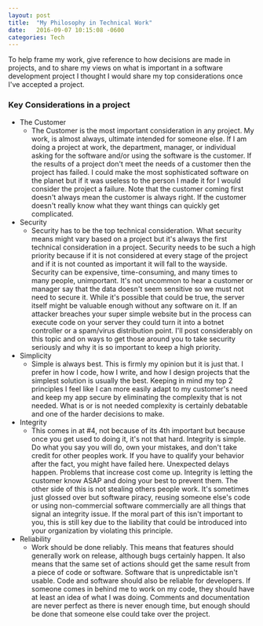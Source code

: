 ```yaml
---
layout: post
title:  "My Philosophy in Technical Work"
date:   2016-09-07 10:15:08 -0600
categories: Tech 
---
```


To help frame my work, give reference to how decisions are made in projects, and to share my views on what is important in a software development project I thought I would share my top considerations once I've accepted a project. 

### Key Considerations in a project

<ul>
    <li class="parent-list-style1">The Customer
        <ul>
            <li class="child-list-style1">The Customer is the most important consideration in any project. My work, is almost always, ultimate intended for someone else.  If I am doing a project at work, the department, manager, or individual asking for the software and/or using the software is the customer. If the results of a project don't meet the needs of a customer then the project has failed. I could make the most sophisticated software on the planet but if it was useless to the person I made it for I would consider the project a failure. Note that the customer coming first doesn't always mean the customer is always right. If the customer doesn't really know what they want things can quickly get complicated.
            </li>
        </ul>
    </li>
    <li class="parent-list-style1">Security
        <ul>
            <li class="child-list-style1">Security has to be the top technical consideration. What security means might vary based on a project but it's always the first technical consideration in a project. Security needs to be such a high priority because if it is not considered at every stage of the project and if it is not counted as important it will fall to the wayside. Security can be expensive, time-consuming, and many times to many people, unimportant. It's not uncommon to hear a customer or manager say that the data doesn't seem sensitive so we must not need to secure it. While it's possible that could be true, the server itself might be valuable enough without any software on it. If an attacker breaches your super simple website but in the process can execute code on your server they could turn it into a botnet controller or a spam/virus distribution point. I'll post considerably on this topic and on ways to get those around you to take security seriously and why it is so important to keep a high priority.</li>
        </ul>
    </li>
    <li class="parent-list-style1">Simplicity
        <ul>
            <li class="child-list-style1">
            Simple is always best. This is firmly my opinion but it is just that. I prefer in how I code, how I write, and how I design projects that the simplest solution is usually the best. Keeping in mind my top 2 principles I feel like I can more easily adapt to my customer's need and keep my app secure by eliminating the complexity that is not needed. What is or is not needed complexity is certainly debatable and one of the harder decisions to make.
            </li>
        </ul>
    </li>
    <li class="parent-list-style1">Integrity
        <ul>
            <li class="child-list-style1">This comes in at #4, not because of its 4th important but because once you get used to doing it, it's not that hard. Integrity is simple. Do what you say you will do, own your mistakes, and don't take credit for other peoples work. If you have to qualify your behavior after the fact, you might have failed here. Unexpected delays happen. Problems that increase cost come up. Integrity is letting the customer know ASAP and doing your best to prevent them. The other side of this is not stealing others people work. It's sometimes just glossed over but software piracy, reusing someone else's code or using non-commercial software commercially are all things that signal an integrity issue. If the moral part of this isn't important to you, this is still key due to the liability that could be introduced into your organization by violating this principle.</li>
        </ul>
    </li>
    <li class="parent-list-style1">Reliability
        <ul>
            <li class="child-list-style1">Work should be done reliably. This means that features should generally work on release, although bugs certainly happen. It also means that the same set of actions should get the same result from a piece of code or software. Software that is unpredictable isn't usable. Code and software should also be reliable for developers. If someone comes in behind me to work on my code, they should have at least an idea of what I was doing. Comments and documentation are never perfect as there is never enough time,  but enough should be done that someone else could take over the project.</li>
        </ul>
    </li>
</ul>
